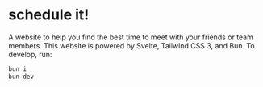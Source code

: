 # schedule it!

A website to help you find the best time to meet with your friends or team members.
This website is powered by Svelte, Tailwind CSS 3, and Bun. To develop, run:

```zsh
bun i
bun dev
```
